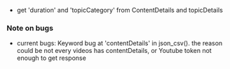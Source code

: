 - get 'duration' and 'topicCategory' from ContentDetails and topicDetails

### Note on bugs

- current bugs: Keyword bug at 'contentDetails' in json_csv().
  the reason could be not every videos has contentDetails, or Youtube token not enough to get response
